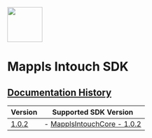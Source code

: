 [<img src="https://about.mappls.com/images/mappls-b-logo.svg" height="80"/> </p>](https://www.mapmyindia.com/api)

# Mappls Intouch SDK

## [Documentation History](#Documentation-History)


| Version | Supported SDK Version |
| ------- | --------------------- |
| [1.0.2](./docs/v1.0.2/README.md) | - [MapplsIntouchCore - 1.0.2](./docs/v1.0.2/MapplsIntouchCore.md)|